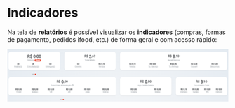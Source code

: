 # Indicadores

Na tela de **relatórios** é possível visualizar os **indicadores** (compras, formas de pagamento, pedidos ifood, etc.) de forma geral e com acesso rápido:

![](<../../.gitbook/assets/image (14).png>)

